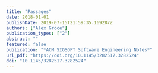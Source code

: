 ```yaml
---
title: "Passages"
date: 2018-01-01
publishDate: 2019-07-15T21:59:35.169287Z
authors: ["Alex Groce"]
publication_types: ["2"]
abstract: ""
featured: false
publication: "*ACM SIGSOFT Software Engineering Notes*"
url_pdf: "https://doi.org/10.1145/3282517.3282524"
doi: "10.1145/3282517.3282524"
---
```


